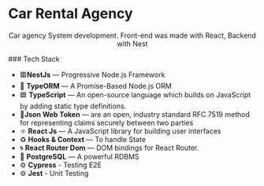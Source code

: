 # Car Rental Agency

<p align="center">Car agency System development. Front-end was made with React, Backend with Nest</p>
### Tech Stack

- 🟥**NestJs** — Progressive Node.js Framework
- 📄 **TypeORM** — A Promise-Based Node.js ORM
- 🟦 **TypeScript** — An open-source language which builds on JavaScript by adding static type definitions.
- 🔐**Json Web Token** — are an open, industry standard RFC 7519 method for representing claims securely between two parties
- ⚛️ **React Js** — A JavaScript library for building user interfaces
- ♻️ **Hooks & Context** — To handle State
- 🌀 **React Router Dom** — DOM bindings for React Router.
- 🐘 **PostgreSQL** — A powerful RDBMS
- ⚙️ **Cypress** - Testing E2E
- ⚙️ **Jest** - Unit Testing

